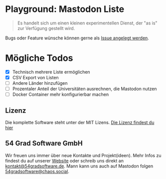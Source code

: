 # Playground: Mastodon Liste

> Es handelt sich um einen kleinen experimentellen Dienst, der "as is" zur Verfügung gestellt wird.

Bugs oder Feature wünsche können gerne als [Issue angelegt werden](https://github.com/54GradSoftware/playground_mastodon_hochschul_liste/issues/new).

# Mögliche Todos
- [x] Technisch mehrere Liste ermöglichen
- [x] CSV Export von Listen
- [ ] Andere Länder hinzufügen
- [ ] Prozentaler Anteil der Universitäten ausrechnen, die Mastodon nutzen
- [ ] Docker Container mehr konfigurierbar machen

## Lizenz
Die komplette Software steht unter der MIT Lizens. [Die Lizenz findest du hier](/LICENSE)

## 54 Grad Software GmbH
Wir freuen uns immer über neue Kontakte und Projekt(ideen). Mehr Infos zu findest du auf unserer [Website](https://www.54gradsoftware.de/) oder schreib uns direkt an kontakt@54gradsoftware.de. Mann kann uns auch auf Mastodon folgen [54gradsoftware@chaos.social](https://norden.social/@54gradsoftware).